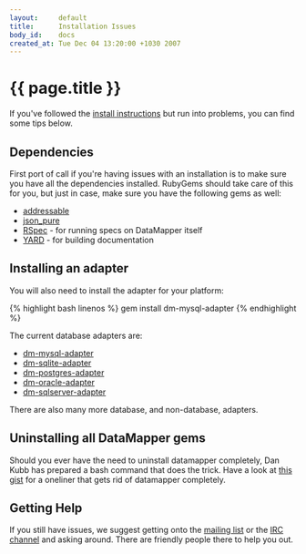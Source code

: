 ```yaml
---
layout:     default
title:      Installation Issues
body_id:    docs
created_at: Tue Dec 04 13:20:00 +1030 2007
---
```


{{ page.title }}
================

If you've followed the [install instructions](/getting-started) but run
into problems, you can find some tips below.

Dependencies
------------

First port of call if you're having issues with an installation is to make sure
you have all the dependencies installed. RubyGems should take care of this for
you, but just in case, make sure you have the following gems as well:

* [addressable][addressable]
* [json_pure][json_pure]
* [RSpec][rspec] - for running specs on DataMapper itself
* [YARD][yard]   - for building documentation

Installing an adapter
---------------------

You will also need to install the adapter for your platform:

{% highlight bash linenos %}
gem install dm-mysql-adapter
{% endhighlight %}

The current database adapters are:

* [dm-mysql-adapter](http://github.com/datamapper/dm-mysql-adapter)
* [dm-sqlite-adapter](http://github.com/datamapper/dm-sqlite-adapter)
* [dm-postgres-adapter](http://github.com/datamapper/dm-postgres-adapter)
* [dm-oracle-adapter](http://github.com/datamapper/dm-oracle-adapter)
* [dm-sqlserver-adapter](http://github.com/datamapper/dm-sqlserver-adapter)

There are also many more database, and non-database, adapters.

Uninstalling all DataMapper gems
--------------------------------

Should you ever have the need to uninstall datamapper completely, Dan Kubb has prepared a bash command that does the trick. Have a look at [this gist](http://gist.github.com/31187) for a oneliner that gets rid of datamapper completely.

Getting Help
------------

If you still have issues, we suggest getting onto the [mailing list](http://groups.google.com/group/datamapper)
or the [IRC channel](irc://irc.freenode.net/%23datamapper) and asking around.
There are friendly people there to help you out.

[addressable]:http://rubygems.org/gems/addressable
[json_pure]:http://rubygems.org/gems/json_pure
[rspec]:http://rubygems.org/gems/rspec
[yard]:http://rubygems.org/gems/yard
